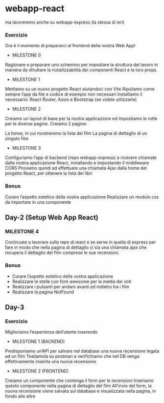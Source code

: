 # webapp-react

ma lavoreremo anche su webapp-express (la stessa di ieri)

### Esercizio

Ora è il momento di prepararci al frontend della nostra Web App!

- MILESTONE 0

Ragionare e preparare uno schemino per impostare la struttura del lavoro in maniera da sfruttare la riutailizzabilità dei componenti React e le loro props.

- MILESTONE 1

Mettiamo su un nuovo progetto React aiutandoci con Vite
Ripuliamo come sempre l’app da file e codice di esempio non necessari
Installiamo il necessario: React Router, Axios e Bootstrap (se volete utilizzarlo)

- MILESTONE 2

Creiamo un layout di base per la nostra applicazione ed impostiamo le rotte per le diverse pagine.
Creiamo 2 pagine:

La home, in cui mostreremo la lista dei film
La pagina di dettaglio di un singolo film

- MILESTONE 3

Configuriamo l’app di backend (repo webapp-express) a ricevere chiamate dalla nostra applicazione React, installando e impostando il middleware CORS
Proviamo quindi ad effettuare una chiamata Ajax dalla home del progetto React, per ottenere la lista dei libri

### Bonus

Curare l’aspetto estetico della vostra applicazione
Realizzare un modulo css da importare in una componente

## Day-2 (Setup Web App React)

### MILESTONE 4

Continuate a lavorare sulla repo di react e se serve in quella di express per fare in modo che nella pagina di dettaglio ci sia una chiamata ajax che recupera il dettaglio del film comprese le sue recensioni.

### Bonus

- Curare l’aspetto estetico della vostra applicazione
- Realizzare le stelle con font-awesome per la media dei voti
- Realizzare i pulsanti per andare avanti ed indietro tra i film
- Realizzare la pagina NotFound

## Day-3

### Esercizio

Miglioriamo l’esperienza dell’utente inserendo

- MILESTONE 1 (BACKEND)

Predisponiamo un’API per salvare nel database una nuova recensione legata ad un film
Testiamola su postman e verifichiamo che nel DB venga effettivamente inserita una nuova recensione

- MILESTONE 2 (FRONTEND)

Creiamo un componente che contenga il form per le recensioni
Inseriamo questo componente nella pagina di dettaglio del film
All’invio del form, la nuova recensione viene salvata sul database e visualizzata nella pagina, in fondo alle altre
